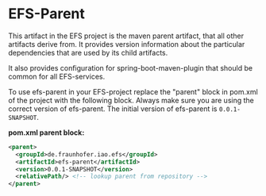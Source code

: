 
# EFS-Parent

This artifact in the EFS project is the maven parent artifact, that all other artifacts derive from. It provides version information about the particular dependencies that are used by its child artifacts.

It also provides configuration for spring-boot-maven-plugin that should be common for all EFS-services.

To use efs-parent in your EFS-project replace the "parent" block in pom.xml of the project with the following block. Always make sure you are using the correct version of efs-parent. The initial version of efs-parent is `0.0.1-SNAPSHOT`.

**pom.xml parent block:**

```xml
<parent>
  <groupId>de.fraunhofer.iao.efs</groupId>
  <artifactId>efs-parent</artifactId>
  <version>0.0.1-SNAPSHOT</version>
  <relativePath/> <!-- lookup parent from repository -->
</parent>
```
